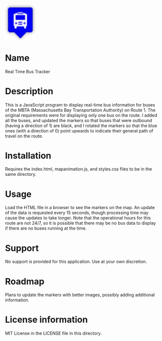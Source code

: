 <img src="blue.png" width='100'>

# Name

Real Time Bus Tracker

# Description

This is a JavaScript program to display real-time bus information for buses of the MBTA (Massachusetts Bay Transportation Authority) on Route 1.
The original requirements were for displaying only one bus on the route.  I added all the buses, and updated the markers so that buses that were outbound (having a direction of 1) are black, and I rotated the markers so that the blue ones (with a direction of 0) point upwards to indicate their general path of travel on the route.

# Installation

Requires the index.html, mapanimation.js, and styles.css files to be in the same directory.

# Usage

Load the HTML file in a browser to see the markers on the map.  An update of the data is requested every 15 seconds, though processing time may cause the updates to take longer.
Note that the operational hours for this route are not 24/7, so it is possible that there may be no bus data to display if there are no buses running at the time.

# Support

No support is provided for this application.  Use at your own discretion.

# Roadmap

Plans to update the markers with better images, possibly adding additional information.

# License information

MIT License in the LICENSE file in this directory.
